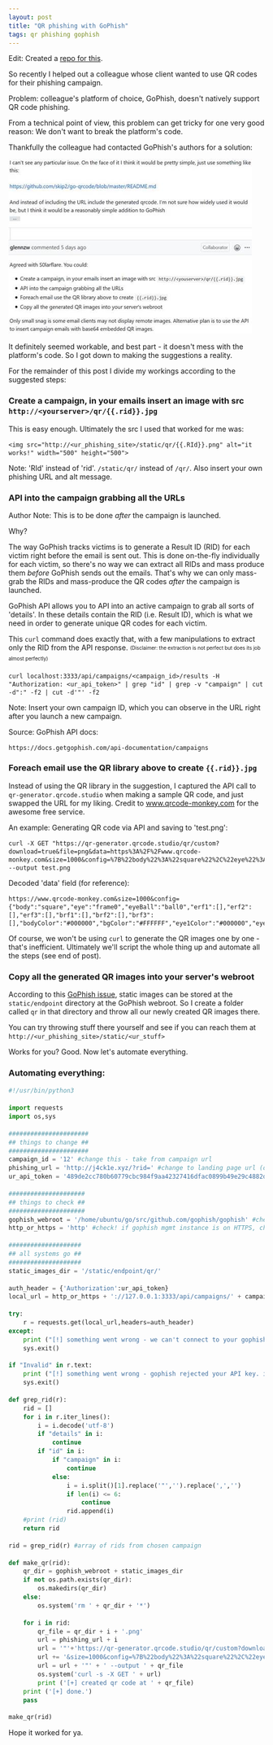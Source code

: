```yaml
---
layout: post
title: "QR phishing with GoPhish"
tags: qr phishing gophish
---
```


Edit: Created a [repo for this](https://github.com/ongyuann/qr-with-gophish).

So recently I helped out a colleague whose client wanted to use QR codes for their phishing campaign. 

Problem: colleague's platform of choice, GoPhish, doesn't natively support QR code phishing.

From a technical point of view, this problem can get tricky for one very good reason: We don't want to break the platform's code.

Thankfully the colleague had contacted GoPhish's authors for a solution:
  
<img src="https://raw.githubusercontent.com/ongyuann/ongyuann.github.io/master/images/gophish_qr.jpg" alt="GoPhish actually rocks" class="inline"/>
  
  
It definitely seemed workable, and best part - it doesn't mess with the platform's code. So I got down to making the suggestions a reality. 

For the remainder of this post I divide my workings according to the suggested steps:

### Create a campaign, in your emails insert an image with src `http://<yourserver>/qr/{{.rid}}.jpg`

This is easy enough. Ultimately the src I used that worked for me was:
```
<img src="http://<ur_phishing_site>/static/qr/{{.RId}}.png" alt="it works!" width="500" height="500">
```
Note: 'RId' instead of 'rid'. `/static/qr/` instead of `/qr/`. Also insert your own phishing URL and alt message.

### API into the campaign grabbing all the URLs 

Author Note: This is to be done _after_ the campaign is launched.

Why?

The way GoPhish tracks victims is to generate a Result ID (RID) for each victim right before the email is sent out. This is done on-the-fly individually for each victim, so there's no way we can extract all RIDs and mass produce them _before_ GoPhish sends out the emails. That's why we can only mass-grab the RIDs and mass-produce the QR codes _after_ the campaign is launched.

GoPhish API allows you to API into an active campaign to grab all sorts of 'details'. In these details contain the RID (i.e. Result ID), which is what we need in order to generate unique QR codes for each victim.

This `curl` command does exactly that, with a few manipulations to extract only the RID from the API response. 
<sub><sup>(Disclaimer: the extraction is not perfect but does its job almost perfectly)</sup></sub>
```
curl localhost:3333/api/campaigns/<campaign_id>/results -H "Authorization: <ur_api_token>" | grep "id" | grep -v "campaign" | cut -d":" -f2 | cut -d'"' -f2
```
Note: Insert your own campaign ID, which you can observe in the URL right after you launch a new campaign.

Source: GoPhish API docs:
```
https://docs.getgophish.com/api-documentation/campaigns
```

### Foreach email use the QR library above to create `{{.rid}}.jpg`

Instead of using the QR library in the suggestion, I captured the API call to `qr-generator.qrcode.studio` when making a sample QR code, and just swapped the URL for my liking. Credit to www.qrcode-monkey.com for the awesome free service.

An example: Generating QR code via API and saving to 'test.png':
```
curl -X GET "https://qr-generator.qrcode.studio/qr/custom?download=true&file=png&data=https%3A%2F%2Fwww.qrcode-monkey.com&size=1000&config=%7B%22body%22%3A%22square%22%2C%22eye%22%3A%22frame0%22%2C%22eyeBall%22%3A%22ball0%22%2C%22erf1%22%3A%5B%5D%2C%22erf2%22%3A%5B%5D%2C%22erf3%22%3A%5B%5D%2C%22brf1%22%3A%5B%5D%2C%22brf2%22%3A%5B%5D%2C%22brf3%22%3A%5B%5D%2C%22bodyColor%22%3A%22%23000000%22%2C%22bgColor%22%3A%22%23FFFFFF%22%2C%22eye1Color%22%3A%22%23000000%22%2C%22eye2Color%22%3A%22%23000000%22%2C%22eye3Color%22%3A%22%23000000%22%2C%22eyeBall1Color%22%3A%22%23000000%22%2C%22eyeBall2Color%22%3A%22%23000000%22%2C%22eyeBall3Color%22%3A%22%23000000%22%2C%22gradientColor1%22%3A%22%22%2C%22gradientColor2%22%3A%22%22%2C%22gradientType%22%3A%22linear%22%2C%22gradientOnEyes%22%3A%22true%22%2C%22logo%22%3A%22%22%2C%22logoMode%22%3A%22default%22%7D" --output test.png
```

Decoded 'data' field (for reference):
```
https://www.qrcode-monkey.com&size=1000&config={"body":"square","eye":"frame0","eyeBall":"ball0","erf1":[],"erf2":[],"erf3":[],"brf1":[],"brf2":[],"brf3":[],"bodyColor":"#000000","bgColor":"#FFFFFF","eye1Color":"#000000","eye2Color":"#000000","eye3Color":"#000000","eyeBall1Color":"#000000","eyeBall2Color":"#000000","eyeBall3Color":"#000000","gradientColor1":"","gradientColor2":"","gradientType":"linear","gradientOnEyes":"true","logo":"","logoMode":"default"}
```

Of course, we won't be using `curl` to generate the QR images one by one - that's inefficient. Ultimately we'll script the whole thing up and automate all the steps (see end of post).

### Copy all the generated QR images into your server's webroot

According to this [GoPhish issue](https://github.com/gophish/gophish/issues/220), static images can be stored at the `static/endpoint` directory at the GoPhish webroot. So I create a folder called `qr` in that directory and throw all our newly created QR images there. 

You can try throwing stuff there yourself and see if you can reach them at `http://<ur_phishing_site>/static/<ur_stuff>`

Works for you? Good. Now let's automate everything.

### Automating everything:
```python
#!/usr/bin/python3

import requests
import os,sys

######################
## things to change ##
######################
campaign_id = '12' #change this - take from campaign url
phishing_url = 'http://j4ck1e.xyz/?rid=' #change to landing page url (don't touch the '?rid='!)
ur_api_token = '489de2cc780b60779cbc984f9aa42327416dfac0899b49e29c4882d19c479ae0' # change this - take from gophish account page

#####################
## things to check ##
#####################
gophish_webroot = '/home/ubuntu/go/src/github.com/gophish/gophish' #check this - make sure it's right
http_or_https = 'http' #check! if gophish mgmt instance is on HTTPS, change to 'https'

####################
## all systems go ##
####################
static_images_dir = '/static/endpoint/qr/'

auth_header = {'Authorization':ur_api_token}
local_url = http_or_https + '://127.0.0.1:3333/api/campaigns/' + campaign_id + "/results"

try:
    r = requests.get(local_url,headers=auth_header)
except:
    print ("[!] something went wrong - we can't connect to your gophish API. check if you can connect to API manually and troubleshoot:\n[+] curl localhost:3333/api/campaigns/" + campaign_id + "/results -H 'Authorization: " + ur_api_token + "' | grep 'id' | grep -v 'campaign' | cut -d':' -f2 | cut -d'\"' -f2")
    sys.exit()

if "Invalid" in r.text:
    print ("[!] something went wrong - gophish rejected your API key. is this API key correct?\n[+] " + ur_api_token)
    sys.exit()

def grep_rid(r):
    rid = []
    for i in r.iter_lines():
        i = i.decode('utf-8')
        if "details" in i:
            continue
        if "id" in i:
            if "campaign" in i:
                continue
            else:
                i = i.split()[1].replace('"','').replace(',','')
                if len(i) <= 6:
                    continue
                rid.append(i)
    #print (rid)
    return rid

rid = grep_rid(r) #array of rids from chosen campaign

def make_qr(rid):
    qr_dir = gophish_webroot + static_images_dir
    if not os.path.exists(qr_dir):
        os.makedirs(qr_dir)
    else:
        os.system('rm ' + qr_dir + '*')

    for i in rid:
        qr_file = qr_dir + i + '.png'
        url = phishing_url + i
        url = '"'+'https://qr-generator.qrcode.studio/qr/custom?download=true&file=png&data=' + url
        url += '&size=1000&config=%7B%22body%22%3A%22square%22%2C%22eye%22%3A%22frame0%22%2C%22eyeBall%22%3A%22ball0%22%2C%22erf1%22%3A%5B%5D%2C%22erf2%22%3A%5B%5D%2C%22erf3%22%3A%5B%5D%2C%22brf1%22%3A%5B%5D%2C%22brf2%22%3A%5B%5D%2C%22brf3%22%3A%5B%5D%2C%22bodyColor%22%3A%22%23000000%22%2C%22bgColor%22%3A%22%23FFFFFF%22%2C%22eye1Color%22%3A%22%23000000%22%2C%22eye2Color%22%3A%22%23000000%22%2C%22eye3Color%22%3A%22%23000000%22%2C%22eyeBall1Color%22%3A%22%23000000%22%2C%22eyeBall2Color%22%3A%22%23000000%22%2C%22eyeBall3Color%22%3A%22%23000000%22%2C%22gradientColor1%22%3A%22%22%2C%22gradientColor2%22%3A%22%22%2C%22gradientType%22%3A%22linear%22%2C%22gradientOnEyes%22%3A%22true%22%2C%22logo%22%3A%22%22%2C%22logoMode%22%3A%22default%22%7D'
        url = url + '"' + ' --output ' + qr_file
        os.system('curl -s -X GET ' + url)
        print ('[+] created qr code at ' + qr_file)
    print ('[+] done.')
    pass

make_qr(rid)
```

Hope it worked for ya.
